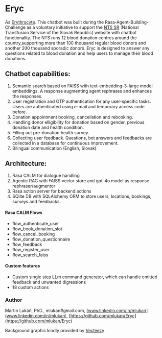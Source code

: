 # Eryc
As [Erythrocyte](https://en.wikipedia.org/wiki/Erythrocyte). This chatbot was built during the Rasa-Agent-Building-Challenge as a voluntary initiative to support the [NTS SR](https://www.ntssr.sk) (National Transfusion Service of the Slovak Republic) website with chatbot functionality. The NTS runs 12 blood donation centres around the country,supporting more than 100 thousand regular blood donors and another 200 thousand sporadic donors. Eryc is designed to answer any questions related to blood donation and help users to manage their blood donations. 
## Chatbot capabilities:
1. Semantic search based on FAISS with text-embedding-3-large model embeddings. A response augmenting agent rephrases and enhances the responses.
2. User registration and OTP authentication for any user-specific tasks. Users are authenticated using e-mail and temporary access code before.
3. Donation appointment booking, cancellation and rebooking.
4. Handling donor elligibility for donation based on  gender, previous donation date and health condition.
5. Filling out pre-donation health survey.
6. Collecting user feedback. Questions, bot answers and feedbacks are collected in a database for continuous improvement.
7. Bilingual communication (English, Slovak)
## Architecture:
1. Rasa CALM for dialogue handling
2. Agentic RAG with FAISS vector store and gpt-4o model as response rephraser/augmentor
3. Rasa action server for backend actions
4. SQlite DB with SQLAlchemy ORM to store users, locations, bookings, surveys and feedbacks. 
#### Rasa CALM Flows
- flow\_authenticate\_user
- flow\_book_donation\_slot
- flow\_cancel\_booking
- flow\_donation\_questionnaire
- flow\_feedback
- flow\_register\_user
- flow\_search\_faiss
#### Custom features
- Custom single step LLm command generator, which can handle omitted feedback and unwanted digressions 
- 18 custom actions
### Author
Martin Lukáň, PhD., mlukan#gmail.com, [www.linkedin.com/in/mlukan](www.linkedin.com/in/mlukan), [https://github.com/mlukan/Eryc](https://github.com/mlukan/Eryc)

Background graphic kindly provided by [Vecteezy](https://www.vecteezy.com)

